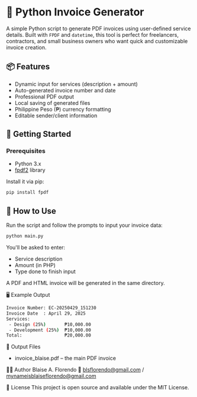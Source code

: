 # 🧾 Python Invoice Generator

A simple Python script to generate PDF invoices using user-defined service details. Built with `FPDF` and `datetime`, this tool is perfect for freelancers, contractors, and small business owners who want quick and customizable invoice creation.

## 📦 Features

- Dynamic input for services (description + amount)
- Auto-generated invoice number and date
- Professional PDF output
- Local saving of generated files
- Philippine Peso (₱) currency formatting
- Editable sender/client information

## 🚀 Getting Started

### Prerequisites

- Python 3.x
- [fpdf2](https://pypi.org/project/fpdf/) library

Install it via pip:

```bash
pip install fpdf
```

## 🔧 How to Use

Run the script and follow the prompts to input your invoice data:
```bash
python main.py
```

You'll be asked to enter:
- Service description
- Amount (in PHP)
- Type done to finish input

A PDF and HTML invoice will be generated in the same directory.

🖥 Example Output
```bash
Invoice Number: EC-20250429_151230
Invoice Date  : April 29, 2025
Services:
 - Design (25%)       ₱10,000.00
 - Development (25%)  ₱10,000.00
Total:                ₱20,000.00
```

📂 Output Files
- invoice_blaise.pdf – the main PDF invoice

🧑‍💻 Author
Blaise A. Florendo
📧 blsflorendo@gmail.com / mynameisblaiseflorendo@gmail.com

📃 License
This project is open source and available under the MIT License.
